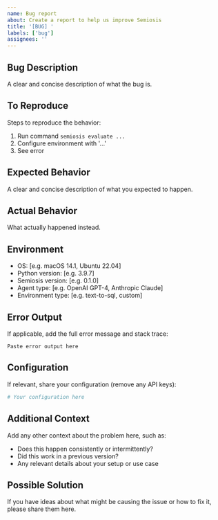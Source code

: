 ```yaml
---
name: Bug report
about: Create a report to help us improve Semiosis
title: '[BUG] '
labels: ['bug']
assignees: ''
---
```


## Bug Description
A clear and concise description of what the bug is.

## To Reproduce
Steps to reproduce the behavior:
1. Run command `semiosis evaluate ...`
2. Configure environment with '...'
3. See error

## Expected Behavior
A clear and concise description of what you expected to happen.

## Actual Behavior
What actually happened instead.

## Environment
- OS: [e.g. macOS 14.1, Ubuntu 22.04]
- Python version: [e.g. 3.9.7]
- Semiosis version: [e.g. 0.1.0]
- Agent type: [e.g. OpenAI GPT-4, Anthropic Claude]
- Environment type: [e.g. text-to-sql, custom]

## Error Output
If applicable, add the full error message and stack trace:

```
Paste error output here
```

## Configuration
If relevant, share your configuration (remove any API keys):

```yaml
# Your configuration here
```

## Additional Context
Add any other context about the problem here, such as:
- Does this happen consistently or intermittently?
- Did this work in a previous version?
- Any relevant details about your setup or use case

## Possible Solution
If you have ideas about what might be causing the issue or how to fix it, please share them here.